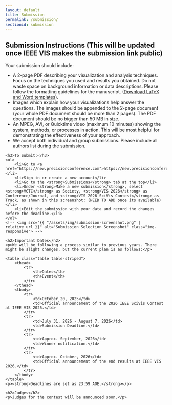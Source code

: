```yaml
---
layout: default
title: Submission
permalink: /submission/
sectionid: submission
---
```


<div class="container">
    <!-- <h1>Submission</h1> -->
    <h2>Submission Instructions (This will be updated once IEEE VIS makes the submission link public)</h2>
    <p>Your submission should include:</p>
    <ul>
        <li>A 2-page PDF describing your visualization and analysis techniques. Focus on the techniques you used and results you obtained. Do not waste space on background information or data descriptions. Please follow the formatting guidelines for the manuscript. (<a href="https://www.github.com">Download LaTeX and Word templates</a>).</li>
        <li>Images which explain how your visualizations help answer the questions. The images should be appended to the 2-page document (your whole PDF document should be more than 2 pages). The PDF document should be no bigger than 50 MB in size.</li>
        <li>An MPEG, AVI, or Quicktime video (maximum 10 minutes) showing the system, methods, or processes in action. This will be most helpful for demonstrating the effectiveness of your approach.</li>
        <li>We accept both individual and group submissions. Please include all authors list during the submission.</li>
    </ul>

    <h3>To Submit:</h3>
    <ol>
        <li>Go to <a href="https://new.precisionconference.com">https://new.precisionconference.com</a></li>
        <li>Sign in or create a new account</li>
        <li>Go to the <strong>Submissions</strong> tab at the top</li>
        <li>Under <strong>Make a new submission</strong>, select <strong>VGTC</strong> as Society, <strong>VIS 2026</strong> as Conference/Journal, and <strong>VIS 2026 SciVis Contest</strong> as Track, as shown in this screenshot: (NEED TO ADD once its available)</li>
        <li>Edit the submission with your data and record the changes before the deadline.</li>
    </ol>
    <!-- <img src="{{ "/assets/img/submission-screenshot.png" | relative_url }}" alt="Submission Selection Screenshot" class="img-responsive"> -->
    
    <h2>Important Dates</h2>
    <p>We will be following a process similar to previous years. There might be slight changes, but the current plan is as follows:</p>
    
    <table class="table table-striped">
        <thead>
            <tr>
                <th>Dates</th>
                <th>Event</th>
            </tr>
        </thead>
        <tbody>
            <tr>
                <td>October 20, 2025</td>
                <td>Official announcement of the 2026 IEEE SciVis Contest at IEEE VIS 2025.</td>
            </tr>
            <tr>
                <td>July 31, 2026 - August 7, 2026</td>
                <td>Submission Deadline.</td>
            </tr>
            <tr>
                <td>Approx. September, 2026</td>
                <td>Winner notification.</td>
            </tr>
            <tr>
                <td>Approx. October, 2026</td>
                <td>Official announcement of the end results at IEEE VIS 2026.</td>
            </tr>
        </tbody>
    </table>
    <p><strong>Deadlines are set as 23:59 AOE.</strong></p>

    <h2>Judges</h2>
    <p>Judges for the contest will be announced soon.</p>
</div>
